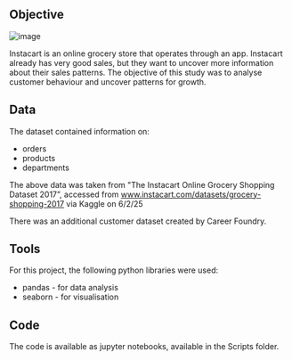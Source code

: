 ## Objective
![image](https://github.com/user-attachments/assets/8161ee6f-6f3c-43d9-9270-af27c7651f81)

Instacart is an online grocery store that operates through an app.  Instacart already has very good sales, but they want to uncover more information about their sales patterns.  The objective of this study was to analyse customer behaviour and uncover patterns for growth.

## Data
The dataset contained information on:

- orders
- products
- departments

The above data was taken from "The Instacart Online Grocery Shopping
 Dataset 2017”, accessed from www.instacart.com/datasets/grocery-shopping-2017
 via Kaggle on 6/2/25
 
There was an additional customer dataset created by Career Foundry.

## Tools
For this project, the following python libraries were used:

- pandas - for data analysis
- seaborn - for visualisation

## Code
The code is available as jupyter notebooks, available in the Scripts folder.
